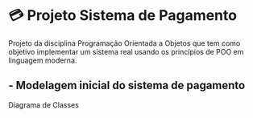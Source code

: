# 💳 Projeto Sistema de Pagamento
Projeto da disciplina Programação Orientada a Objetos que tem como objetivo implementar um sistema real usando os princípios de POO em linguagem moderna.

## - Modelagem inicial do sistema de pagamento
Diagrama de Classes


